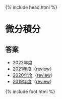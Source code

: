 {% include head.html %}

# 微分積分

## 答案
- 2022年度
- [2021年度](https://acrobat.adobe.com/link/track?uri=urn:aaid:scds:US:02765bf7-bc46-4644-b0b3-09aafe15f36b)（[review](review2021.md)）
- [2020年度](https://acrobat.adobe.com/link/track?uri=urn:aaid:scds:US:2beec146-d699-4f78-9164-66f4f3e8f883)（[review](review2020.md)）
- [2019年度](https://acrobat.adobe.com/link/track?uri=urn:aaid:scds:US:5d831900-69e5-41f4-ae6f-db69fef756be)（[review](review2019.md)）

{% include foot.html %}
